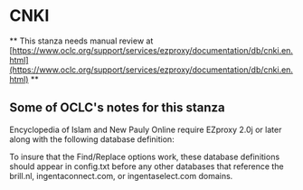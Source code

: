 # CNKI
** This stanza needs manual review at [https://www.oclc.org/support/services/ezproxy/documentation/db/cnki.en.html](https://www.oclc.org/support/services/ezproxy/documentation/db/cnki.en.html) **

## Some of OCLC's notes for this stanza

Encyclopedia of Islam and New Pauly Online require EZproxy 2.0j or later along with the following database definition:

To insure that the Find/Replace options work, these database definitions should appear in config.txt  before any other databases that reference the brill.nl, ingentaconnect.com, or ingentaselect.com domains.
